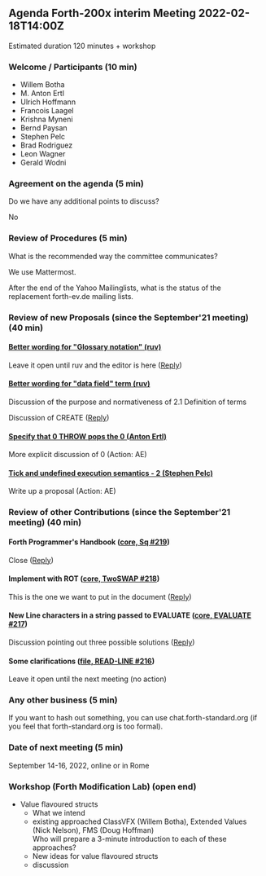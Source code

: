 ## Agenda Forth-200x interim Meeting 2022-02-18T14:00Z

Estimated duration 120 minutes + workshop


### Welcome / Participants (10 min)

  * Willem Botha
  * M. Anton Ertl
  * Ulrich Hoffmann
  * Francois Laagel
  * Krishna Myneni
  * Bernd Paysan
  * Stephen Pelc
  * Brad Rodriguez
  * Leon Wagner
  * Gerald Wodni


### Agreement on the agenda  (5 min)
  Do we have any additional points to discuss?

No

### Review of Procedures (5 min)
  What is the recommended way the committee communicates?

We use Mattermost.

After the end of the Yahoo Mailinglists, what is the status of the
replacement forth-ev.de mailing lists.

### Review of new Proposals (since the September'21 meeting) (40 min)

#### [Better wording for "Glossary notation" (ruv)](https://forth-standard.org/proposals/better-wording-for-glossary-notation-#contribution-215)

Leave it open until ruv and the editor is here ([Reply](https://forth-standard.org/proposals/better-wording-for-glossary-notation-#reply-790))

#### [Better wording for "data field" term (ruv)](https://forth-standard.org/proposals/better-wording-for-data-field-term#contribution-214)

Discussion of the purpose and normativeness of 2.1 Definition of terms

Discussion of CREATE ([Reply](https://forth-standard.org/proposals/better-wording-for-data-field-term#reply-791))

#### [Specify that 0 THROW pops the 0 (Anton Ertl)](https://forth-standard.org/proposals/specify-that-0-throw-pops-the-0#contribution-213)

More explicit discussion of 0 (Action: AE)

#### [Tick and undefined execution semantics - 2 (Stephen Pelc)](https://forth-standard.org/proposals/tick-and-undefined-execution-semantics-2#contribution-212)

Write up a proposal (Action: AE)

### Review of other Contributions (since the September'21 meeting) (40 min)

#### Forth Programmer's Handbook ([core, Sq #219](https://forth-standard.org/standard/core/Sq#contribution-219))  

Close ([Reply](https://forth-standard.org/standard/core/Sq#reply-788))

#### Implement with ROT ([core, TwoSWAP #218](https://forth-standard.org/standard/core/TwoSWAP#contribution-218))  

This is the one we want to put in the document ([Reply](https://forth-standard.org/standard/core/TwoSWAP#reply-792))

#### New Line characters in a string passed to EVALUATE ([core, EVALUATE #217](https://forth-standard.org/standard/core/EVALUATE#contribution-217))  

Discussion pointing out three possible solutions ([Reply](https://forth-standard.org/standard/core/Sq#reply-788))

#### Some clarifications ([file, READ-LINE #216](https://forth-standard.org/standard/file/READ-LINE#contribution-216))  

Leave it open until the next meeting (no action)

### Any other business (5 min)

If you want to hash out something, you can use chat.forth-standard.org
(if you feel that forth-standard.org is too formal).

### Date of next meeting (5 min)

September 14-16, 2022, online or in Rome

### Workshop (Forth Modification Lab) (open end)
   - Value flavoured structs
     - What we intend
     - existing approached ClassVFX (Willem Botha), Extended Values (Nick Nelson), FMS (Doug Hoffman)  
       Who will prepare a 3-minute introduction to each of these approaches?
     - New ideas for value flavoured structs
     - discussion


